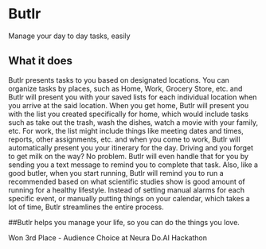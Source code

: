 # Butlr
Manage your day to day tasks, easily

## What it does
Butlr presents tasks to you based on designated locations. You can organize tasks by places, such as Home, Work, Grocery Store, etc. and Butlr will present you with your saved lists for each individual location when you arrive at the said location. When you get home, Butlr will present you with the list you created specifically for home, which would include tasks such as take out the trash, wash the dishes, watch a movie with your family, etc. For work, the list might include things like meeting dates and times, reports, other assignments, etc. and when you come to work, Butlr will automatically present you your itinerary for the day. Driving and you forget to get milk on the way? No problem. Butlr will even handle that for you by sending you a text message to remind you to complete that task. Also, like a good butler, when you start running, Butlr will remind you to run a recommended based on what scientific studies show is good amount of running for a healthy lifestyle. Instead of setting manual alarms for each specific event, or manually putting things on your calendar, which takes a lot of time, Butlr streamlines the entire process. 

##Butlr helps you manage your life, so you can do the things you love.

Won 3rd Place - Audience Choice at Neura Do.AI Hackathon


